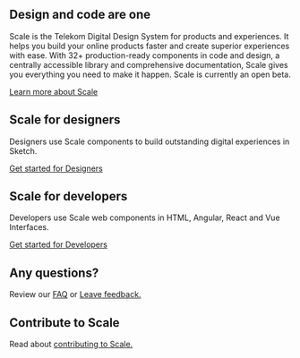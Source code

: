 ## Design and code are one

Scale is the Telekom Digital Design System for products and experiences. It helps you build your online products faster and create superior experiences with ease. With 32+ production-ready components in code and design, a centrally accessible library and comprehensive documentation, Scale gives you everything you need to make it happen. Scale is currently an open beta.

[Learn more about Scale](./?path=/story/about-scale--page)

## Scale for designers

Designers use Scale components to build outstanding digital experiences in Sketch.

[Get started for Designers](./?path=/docs/setup-info-getting-started-for-designers--page)

## Scale for developers

Developers use Scale web components in HTML, Angular, React and Vue Interfaces.

[Get started for Developers](./?path=/docs/setup-info-getting-started-for-developers--page)

## Any questions?

Review our [FAQ](./?path=/story/faq--page) or [Leave feedback.](./?path=/story/contact-your-feedback--page)

## Contribute to Scale

Read about [contributing to Scale.](./?path=/story/contact-contributing-to-scale--page)
